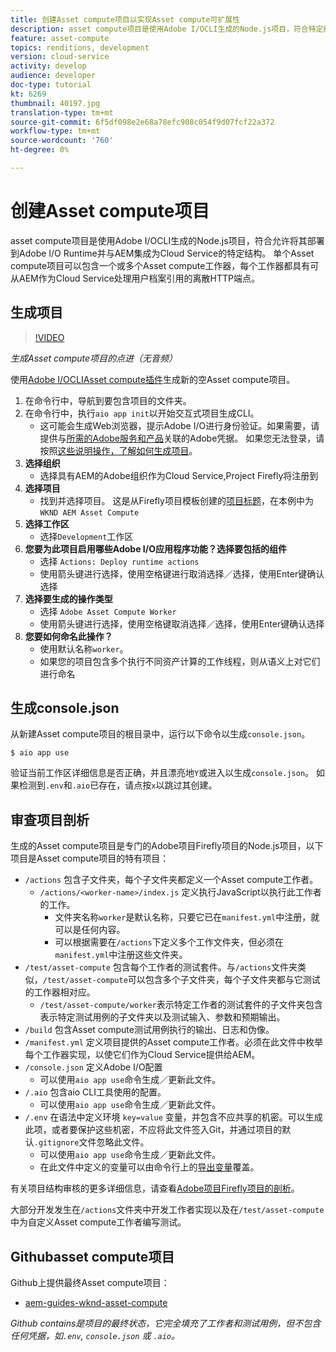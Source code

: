 ```yaml
---
title: 创建Asset compute项目以实现Asset compute可扩展性
description: asset compute项目是使用Adobe I/OCLI生成的Node.js项目，符合特定结构，允许将它们部署到Adobe I/O Runtime并与AEM集成为Cloud Service。
feature: asset-compute
topics: renditions, development
version: cloud-service
activity: develop
audience: developer
doc-type: tutorial
kt: 6269
thumbnail: 40197.jpg
translation-type: tm+mt
source-git-commit: 6f5df098e2e68a78efc908c054f9d07fcf22a372
workflow-type: tm+mt
source-wordcount: '760'
ht-degree: 0%

---
```



# 创建Asset compute项目

asset compute项目是使用Adobe I/OCLI生成的Node.js项目，符合允许将其部署到Adobe I/O Runtime并与AEM集成为Cloud Service的特定结构。 单个Asset compute项目可以包含一个或多个Asset compute工作器，每个工作器都具有可从AEM作为Cloud Service处理用户档案引用的离散HTTP端点。

## 生成项目

>[!VIDEO](https://video.tv.adobe.com/v/40197/?quality=12&learn=on)

_生成Asset compute项目的点进（无音频）_


使用[Adobe I/OCLIAsset compute插件](../set-up/development-environment.md#aio-cli)生成新的空Asset compute项目。

1. 在命令行中，导航到要包含项目的文件夹。
1. 在命令行中，执行`aio app init`以开始交互式项目生成CLI。
   + 这可能会生成Web浏览器，提示Adobe I/O进行身份验证。如果需要，请提供与[所需的Adobe服务和产品](../set-up/accounts-and-services.md)关联的Adobe凭据。 如果您无法登录，请按照[这些说明操作，了解如何生成项目](https://github.com/AdobeDocs/project-firefly/blob/master/getting_started/first_app.md#42-developer-is-not-logged-in-as-enterprise-organization-user)。
1. __选择组织__
   + 选择具有AEM的Adobe组织作为Cloud Service,Project Firefly将注册到
1. __选择项目__
   + 找到并选择项目。 这是从Firefly项目模板创建的[项目标题](../set-up/firefly.md)，在本例中为`WKND AEM Asset Compute`
1. __选择工作区__
   + 选择`Development`工作区
1. __您要为此项目启用哪些Adobe I/O应用程序功能？选择要包括的组件__
   + 选择 `Actions: Deploy runtime actions`
   + 使用箭头键进行选择，使用空格键进行取消选择／选择，使用Enter键确认选择
1. __选择要生成的操作类型__
   + 选择 `Adobe Asset Compute Worker`
   + 使用箭头键进行选择，使用空格键取消选择／选择，使用Enter键确认选择
1. __您要如何命名此操作？__
   + 使用默认名称`worker`。
   + 如果您的项目包含多个执行不同资产计算的工作线程，则从语义上对它们进行命名

## 生成console.json

从新建Asset compute项目的根目录中，运行以下命令以生成`console.json`。

```
$ aio app use
```

验证当前工作区详细信息是否正确，并且漂亮地`Y`或进入以生成`console.json`。 如果检测到`.env`和`.aio`已存在，请点按`x`以跳过其创建。

## 审查项目剖析

生成的Asset compute项目是专门的Adobe项目Firefly项目的Node.js项目，以下项目是Asset compute项目的特有项目：

+ `/actions` 包含子文件夹，每个子文件夹都定义一个Asset compute工作者。
   + `/actions/<worker-name>/index.js` 定义执行JavaScript以执行此工作者的工作。
      + 文件夹名称`worker`是默认名称，只要它已在`manifest.yml`中注册，就可以是任何内容。
      + 可以根据需要在`/actions`下定义多个工作文件夹，但必须在`manifest.yml`中注册这些文件夹。
+ `/test/asset-compute` 包含每个工作者的测试套件。与`/actions`文件夹类似，`/test/asset-compute`可以包含多个子文件夹，每个子文件夹都与它测试的工作器相对应。
   + `/test/asset-compute/worker`表示特定工作者的测试套件的子文件夹包含表示特定测试用例的子文件夹以及测试输入、参数和预期输出。
+ `/build` 包含Asset compute测试用例执行的输出、日志和伪像。
+ `/manifest.yml` 定义项目提供的Asset compute工作者。必须在此文件中枚举每个工作器实现，以使它们作为Cloud Service提供给AEM。
+ `/console.json` 定义Adobe I/O配置
   + 可以使用`aio app use`命令生成／更新此文件。
+ `/.aio` 包含aio CLI工具使用的配置。
   + 可以使用`aio app use`命令生成／更新此文件。
+ `/.env` 在语法中定义环境 `key=value` 变量，并包含不应共享的机密。可以生成此项，或者要保护这些机密，不应将此文件签入Git，并通过项目的默认`.gitignore`文件忽略此文件。
   + 可以使用`aio app use`命令生成／更新此文件。
   + 在此文件中定义的变量可以由命令行上的[导出变量](../deploy/runtime.md)覆盖。

有关项目结构审核的更多详细信息，请查看[Adobe项目Firefly项目的剖析](https://github.com/AdobeDocs/project-firefly/blob/master/getting_started/first_app.md#5-anatomy-of-a-project-firefly-application)。

大部分开发发生在`/actions`文件夹中开发工作者实现以及在`/test/asset-compute`中为自定义Asset compute工作者编写测试。

## Githubasset compute项目

Github上提供最终Asset compute项目：

+ [aem-guides-wknd-asset-compute](https://github.com/adobe/aem-guides-wknd-asset-compute)

_Github contains是项目的最终状态，它完全填充了工作者和测试用例，但不包含任何凭据，如`.env`, `console.json` 或 `.aio`。_

